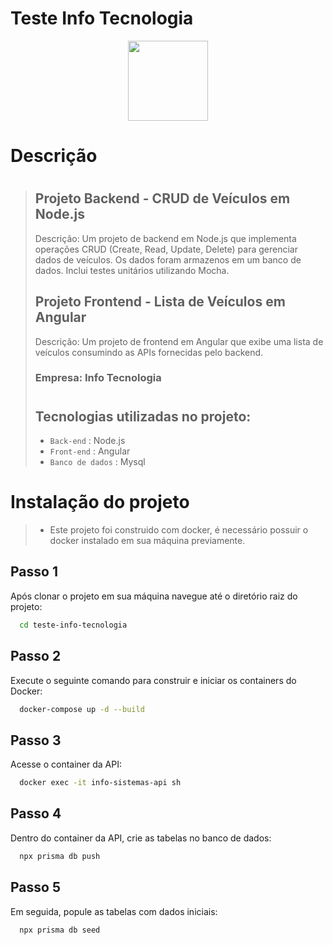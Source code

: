 # Teste Info Tecnologia

<img src="https://media.licdn.com/dms/image/C4D0BAQF7z1tSD1yohQ/company-logo_200_200/0/1672679506995?e=1694044800&v=beta&t=QyUh8FdJiCRVuf16s-5yqMtUIL-zGH8cM8qG453gZ90" width="128" style=" display: block;margin-left: auto;margin-right: auto;">

# Descrição

> #
> ## Projeto Backend - CRUD de Veículos em Node.js
>
>Descrição: Um projeto de backend em Node.js que implementa operações CRUD (Create, Read, Update, Delete) para gerenciar dados de veículos. Os dados foram armazenos em um banco de dados. Inclui testes unitários utilizando Mocha.
>
> ## Projeto Frontend - Lista de Veículos em Angular
> Descrição: Um projeto de frontend em Angular que exibe uma lista de veículos consumindo as APIs fornecidas pelo backend.
>
> ### Empresa: Info Tecnologia
>#
>
> ## Tecnologias utilizadas no projeto:
>  - `Back-end` : Node.js
>  - `Front-end` : Angular
>  - `Banco de dados` : Mysql
>#

# Instalação do projeto

> - Este projeto foi construido com docker, é necessário possuir o docker instalado em sua máquina previamente.

 ## Passo 1
   Após clonar o projeto em sua máquina navegue até o diretório raiz do projeto:
```bash
  cd teste-info-tecnologia
```

 ## Passo 2
   Execute o seguinte comando para construir e iniciar os containers do Docker:
```bash
  docker-compose up -d --build
```

 ## Passo 3
   Acesse o container da API:
```bash
  docker exec -it info-sistemas-api sh
```

 ## Passo 4
   Dentro do container da API, crie as tabelas no banco de dados:
```bash
  npx prisma db push
```

 ## Passo 5
   Em seguida, popule as tabelas com dados iniciais:
```bash
  npx prisma db seed
```